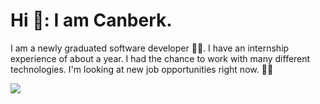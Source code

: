 # Hi :wave:: I am Canberk.
 I am a newly graduated software developer :man_student:. 
 I have an internship experience of about a year. I had the chance to work with many different technologies. I'm looking at new job opportunities right now. :man_technologist: 
 
 ![](https://komarev.com/ghpvc/?username=canberkkoc1&color=green)
